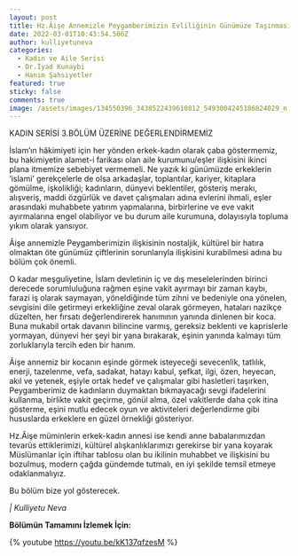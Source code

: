 ```yaml
---
layout: post
title: Hz.Âişe Annemizle Peygamberimizin Evliliğinin Günümüze Taşınması
date: 2022-03-01T10:43:54.506Z
author: kulliyetuneva
categories:
  - Kadın ve Aile Serisi
  - Dr.İyad Kunaybi
  - Hanım Şahsiyetler
featured: true
sticky: false
comments: true
image: /assets/images/134550396_3438522439610812_5493004245186824029_n.jpg
---
```

<!--StartFragment-->

KADIN SERİSİ 3.BÖLÜM ÜZERİNE DEĞERLENDİRMEMİZ

İslam’ın hâkimiyeti için her yönden erkek-kadın olarak çaba göstermemiz, bu hakimiyetin alamet-i farikası olan aile kurumunu/eşler ilişkisini ikinci plana itmemize sebebiyet vermemeli. Ne yazık ki günümüzde erkeklerin ‘islami’ gerekçelerle de olsa arkadaşlar, toplantılar, kariyer, kitaplara gömülme, işkolikliği; kadınların, dünyevi beklentiler, gösteriş merakı, alışveriş, maddi özgürlük ve davet çalışmaları adına evlerini ihmali, eşler arasındaki muhabbete yatırım yapmalarına, birbirlerine ve eve vakit ayırmalarına engel olabiliyor ve bu durum aile kurumuna, dolayısıyla topluma yıkım olarak yansıyor.

Âişe annemizle Peygamberimizin ilişkisinin nostaljik, kültürel bir hatıra olmaktan öte günümüz çiftlerinin sorunlarıyla ilişkisini kurabilmesi adına bu bölüm çok önemli.

O kadar meşguliyetine, İslam devletinin iç ve dış meselelerinden birinci derecede sorumluluğuna rağmen eşine vakit ayırmayı bir zaman kaybı, farazi iş olarak saymayan, yöneldiğinde tüm zihni ve bedeniyle ona yönelen, sevgisini dile getirmeyi erkekliğine zeval olarak görmeyen, hataları nazikçe düzelten, her fırsatı değerlendirerek hanımının yanında dinlenen bir koca. Buna mukabil ortak davanın bilincine varmış, gereksiz beklenti ve kaprislerle yormayan, dünyevi her şeyi bir yana bırakarak, eşinin yanında kalmayı tüm zorluklarıyla tercih eden bir hanım.

Âişe annemiz bir kocanın eşinde görmek isteyeceği sevecenlik, tatlılık, enerji, tazelenme, vefa, sadakat, hatayı kabul, şefkat, ilgi, özen, heyecan, akıl ve yetenek, eşiyle ortak hedef ve çalışmalar gibi hasletleri taşırken, Peygamberimiz de kadınların duymaktan bıkmayacağı sevgi ifadelerini kullanma, birlikte vakit geçirme, gönül alma, özel vakitlerde daha çok itina gösterme, eşini mutlu edecek oyun ve aktiviteleri değerlendirme gibi hususlarda erkeklere en güzel örnekliği gösteriyor.

Hz.Âişe müminlerin erkek-kadın annesi ise kendi anne babalarımızdan tevarüs ettiklerimizi, kültürel alışkanlıklarımızı gerekirse bir yana koyarak Müslümanlar için iftihar tablosu olan bu ikilinin muhabbet ve ilişkisini bu bozulmuş, modern çağda gündemde tutmalı, en iyi şekilde temsil etmeye odaklanmalıyız.

Bu bölüm bize yol gösterecek.

*\| Kulliyetu Neva*



**Bölümün Tamamını İzlemek İçin:**

{% youtube https://youtu.be/kK137qfzesM %}

<!--EndFragment-->